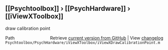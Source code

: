 ## [[Psychtoolbox]] &#8250; [[PsychHardware]] &#8250; [[iViewXToolbox]]

draw calibration point  




<div class="code_header" style="text-align:right;">
  <span style="float:left;">Path&nbsp;&nbsp;</span> <span class="counter">Retrieve <a href=
  "https://raw.github.com/Psychtoolbox-3/Psychtoolbox-3/beta/Psychtoolbox/PsychHardware/iViewXToolbox/iViewXDrawCalibrationPoint.m">current version from GitHub</a> | View <a href=
  "https://github.com/Psychtoolbox-3/Psychtoolbox-3/commits/beta/Psychtoolbox/PsychHardware/iViewXToolbox/iViewXDrawCalibrationPoint.m">changelog</a></span>
</div>
<div class="code">
  <code>Psychtoolbox/PsychHardware/iViewXToolbox/iViewXDrawCalibrationPoint.m</code>
</div>

